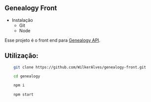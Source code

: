 ## Genealogy Front

- Instalação
    * Git
    * Node

Esse projeto é o front end para [Genealogy API](https://github.com/WilkerAlves/genealogy).

## Utilização:

```bash
    git clone https://github.com/WilkerAlves/genealogy-front.git

    cd genealogy
    
    npm i
    
    npm start
```